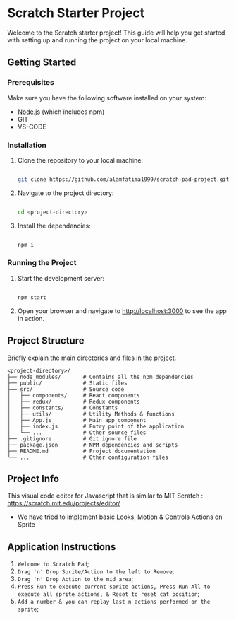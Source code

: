 # Scratch Starter Project

Welcome to the Scratch starter project! This guide will help you get started with setting up and running the project on your local machine.

## Getting Started

### Prerequisites

Make sure you have the following software installed on your system:

- [Node.js](https://nodejs.org/) (which includes npm)
- GIT
- VS-CODE

### Installation

1. Clone the repository to your local machine:
    ```bash

    git clone https://github.com/alamfatima1999/scratch-pad-project.git

    ```
2. Navigate to the project directory:

    ```bash

    cd <project-directory>

    ```
3. Install the dependencies:

    ```bash

    npm i
    
    ```

### Running the Project

1. Start the development server:

    ```bash

    npm start

    ```
2. Open your browser and navigate to [http://localhost:3000](http://localhost:3000) to see the app in action.

## Project Structure

Briefly explain the main directories and files in the project.

```
<project-directory>/
├── node_modules/       # Contains all the npm dependencies
├── public/             # Static files
├── src/                # Source code
│   ├── components/     # React components
│   ├── redux/          # Redux components
│   ├── constants/      # Constants
│   ├── utils/          # Utility Methods & functions
│   ├── App.js          # Main app component
│   ├── index.js        # Entry point of the application
│   └── ...             # Other source files
├── .gitignore          # Git ignore file
├── package.json        # NPM dependencies and scripts
├── README.md           # Project documentation
└── ...                 # Other configuration files
```

## Project Info 
This visual code editor for Javascript that is similar to MIT Scratch : https://scratch.mit.edu/projects/editor/

- We have tried to implement basic Looks, Motion & Controls Actions on Sprite

## Application Instructions

1. `Welcome to Scratch Pad`;
2. `Drag 'n' Drop Sprite/Action to the left to Remove`;
3. `Drag 'n' Drop Action to the mid area`;
4. `Press Run to execute current sprite actions, Press Run All to execute all sprite actions, & Reset to reset cat position`;
5. `Add a number & you can replay last n actions performed on the sprite`;


